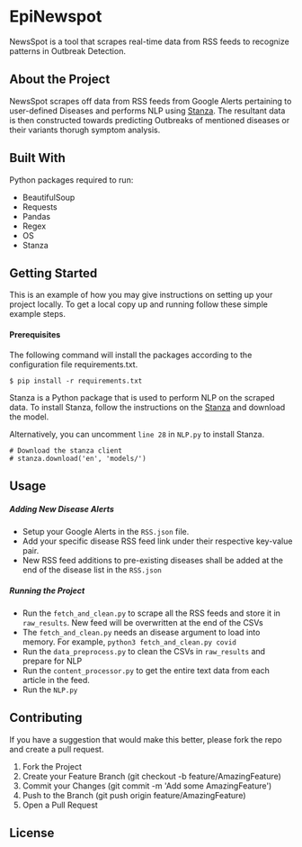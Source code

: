 # EpiNewspot

NewsSpot is a tool that scrapes real-time data from RSS feeds to recognize patterns in Outbreak Detection.

## About the Project

NewsSpot scrapes off data from RSS feeds from Google Alerts pertaining to user-defined Diseases and performs NLP using [Stanza](https://github.com/stanfordnlp/stanza). The resultant data is then constructed towards predicting Outbreaks of mentioned diseases or their variants thorugh symptom analysis.

## Built With

Python packages required to run:
- BeautifulSoup
- Requests
- Pandas
- Regex
- OS
- Stanza

## Getting Started

This is an example of how you may give instructions on setting up your project locally. To get a local copy up and running follow these simple example steps.

#### Prerequisites
The following command will install the packages according to the configuration file requirements.txt.
```
$ pip install -r requirements.txt
```

Stanza is a Python package that is used to perform NLP on the scraped data. To install Stanza, follow the instructions on the [Stanza](https://github.com/stanfordnlp/stanza) and download the model.

Alternatively, you can uncomment `line 28` in `NLP.py` to install Stanza.
```
# Download the stanza client
# stanza.download('en', 'models/')
```

## Usage

##### Adding New Disease Alerts
- Setup your Google Alerts in the `RSS.json` file.
- Add your specific disease RSS feed link under their respective key-value pair.
- New RSS feed additions to pre-existing diseases shall be added at the end of the disease list in the `RSS.json`

##### Running the Project

- Run the `fetch_and_clean.py` to scrape all the RSS feeds and store it in `raw_results`. New feed will be overwritten at the end of the CSVs
- The `fetch_and_clean.py` needs an disease argument to load into memory. For example, `python3 fetch_and_clean.py covid`
- Run the `data_preprocess.py` to clean the CSVs in `raw_results` and prepare for NLP
- Run the `content_processor.py` to get the entire text data from each article in the feed.
- Run the `NLP.py`

## Contributing

If you have a suggestion that would make this better, please fork the repo and create a pull request.

1. Fork the Project
2. Create your Feature Branch (git checkout -b feature/AmazingFeature)
3. Commit your Changes (git commit -m 'Add some AmazingFeature')
4. Push to the Branch (git push origin feature/AmazingFeature)
5. Open a Pull Request

## License
